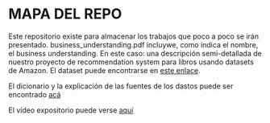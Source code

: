 # MAPA DEL REPO

Este repositorio existe para almacenar los trabajos que poco a poco se irán presentado.
business_understanding.pdf incluywe, como indica el nombre, el business understanding. En este caso: una descripción semi-detallada de nuestro proyecto de recommendation system para libros usando datasets de Amazon. El dataset puede encontrarse en [este enlace](https://nijianmo.github.io/amazon/index.html#subsets).

El dicionario y la explicación de las fuentes de los dastos puede ser encontrado [acá](https://unaledu-my.sharepoint.com/:x:/g/personal/drpedrazas_unal_edu_co/ERUmFZsv0bZCrgPo9C8xvuABp7Zsc5xn-XR4XQJJqGuKeQ?e=cvFUhQ)

El vídeo expositorio puede verse [aquí](https://youtu.be/vZuzxn28Gqk)
